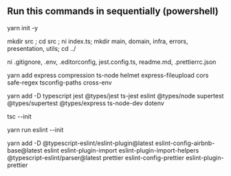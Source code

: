 ## Run this commands in sequentially (powershell)

yarn init -y

mkdir src ; cd src ; ni index.ts; mkdir main, domain, infra, errors, presentation, utils; cd ../

ni .gitignore, .env, .editorconfig, jest.config.ts, readme.md, .prettierrc.json

yarn add express compression ts-node helmet express-fileupload cors safe-regex tsconfig-paths cross-env

yarn add -D typescript jest @types/jest ts-jest eslint @types/node supertest @types/supertest @types/express ts-node-dev dotenv

tsc --init

yarn run eslint --init

yarn add -D @typescript-eslint/eslint-plugin@latest eslint-config-airbnb-base@latest eslint eslint-plugin-import eslint-plugin-import-helpers @typescript-eslint/parser@latest prettier eslint-config-prettier eslint-plugin-prettier
